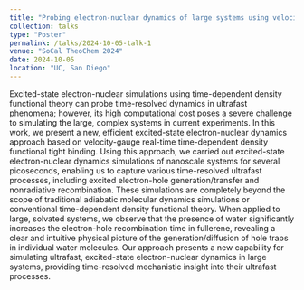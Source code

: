 ```yaml
---
title: "Probing electron-nuclear dynamics of large systems using velocity-gauge real-time time-dependent density functional tight binding"
collection: talks
type: "Poster"
permalink: /talks/2024-10-05-talk-1
venue: "SoCal TheoChem 2024"
date: 2024-10-05
location: "UC, San Diego"
---
```


Excited-state electron-nuclear simulations using time-dependent density functional theory can probe time-resolved dynamics in ultrafast phenomena; however, its high computational cost poses a severe challenge to simulating the large, complex systems in current experiments. In this work, we present a new, efficient excited-state electron-nuclear dynamics approach based on velocity-gauge real-time time-dependent density functional tight binding. Using this approach, we carried out excited-state electron-nuclear dynamics simulations of nanoscale systems for several picoseconds, enabling us to capture various time-resolved ultrafast processes, including excited electron-hole generation/transfer and nonradiative recombination. These simulations are completely beyond the scope of traditional adiabatic molecular dynamics simulations or conventional time-dependent density functional theory. When applied to large, solvated systems, we observe that the presence of water significantly increases the electron-hole recombination time in fullerene, revealing a clear and intuitive physical picture of the generation/diffusion of hole traps in individual water molecules. Our approach presents a new capability for simulating ultrafast, excited-state electron-nuclear dynamics in large systems, providing time-resolved mechanistic insight into their ultrafast processes.
